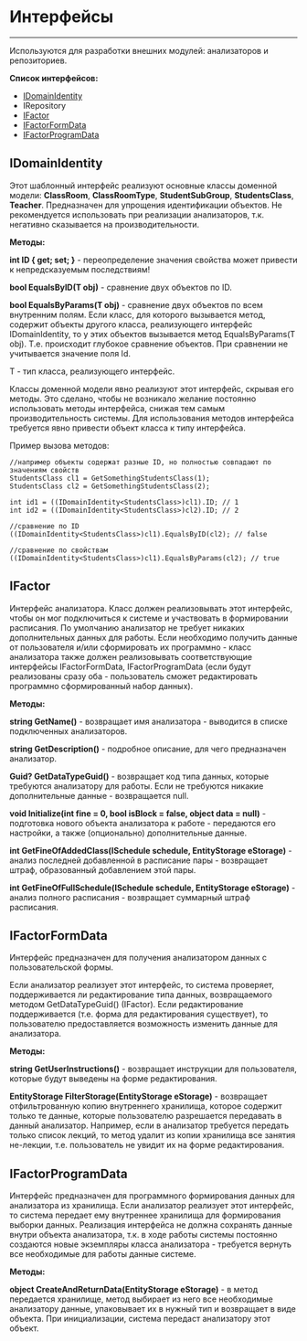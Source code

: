# Интерфейсы #

----------
Используются для разработки внешних модулей: анализаторов и репозиториев.

**Список интерфейсов:**

* [IDomainIdentity](#idomainidentity)
* IRepository
* [IFactor](#ifactor)
* [IFactorFormData](#ifactorformdata)
* [IFactorProgramData](#ifactorprogramdata)


## IDomainIdentity ##
Этот шаблонный интерфейс реализуют основные классы доменной модели: **ClassRoom**, **ClassRoomType**, **StudentSubGroup**, **StudentsClass**, **Teacher**. Предназначен для упрощения идентификации объектов. Не рекомендуется использовать при реализации анализаторов, т.к. негативно сказывается на производительности.

**Методы:**

**int ID { get; set; }** - переопределение значения свойства может привести к непредсказуемым последствиям! 

**bool EqualsByID(T obj)** - сравнение двух объектов по ID.

**bool EqualsByParams(T obj)** - сравнение двух объектов по всем внутренним полям. Если класс, для которого вызывается метод, содержит объекты другого класса, реализующего интерфейс IDomainIdentity, то у этих объектов вызывается метод EqualsByParams(T obj). Т.е. происходит глубокое сравнение объектов. При сравнении не учитывается значение поля Id.

T - тип класса, реализующего интерфейс.

Классы доменной модели явно реализуют этот интерфейс, скрывая его методы. Это сделано, чтобы не возникало желание постоянно использовать методы интерфейса, снижая тем самым производительность системы. Для использования методов интерфейса требуется явно привести объект класса к типу интерфейса.

Пример вызова методов:

	//например объекты содержат разные ID, но полностью совпадают по значениям свойств
    StudentsClass cl1 = GetSomethingStudentsClass(1);
    StudentsClass cl2 = GetSomethingStudentsClass(2);

	int id1 = ((IDomainIdentity<StudentsClass>)cl1).ID; // 1
	int id2 = ((IDomainIdentity<StudentsClass>)cl2).ID; // 2

	//сравнение по ID
	((IDomainIdentity<StudentsClass>)cl1).EqualsByID(cl2); // false

	//сравнение по свойствам
	((IDomainIdentity<StudentsClass>)cl1).EqualsByParams(cl2); // true

## IFactor ##
Интерфейс анализатора. Класс должен реализовывать этот интерфейс, чтобы он мог подключиться к системе и участвовать в формировании расписания. По умолчанию анализатор не требует никаких дополнительных данных для работы. Если необходимо получить данные от пользователя и/или сформировать их программно - класс анализатора также должен реализовывать соответствующие интерфейсы IFactorFormData, IFactorProgramData (если будут реализованы сразу оба - пользователь сможет редактировать программно сформированный набор данных).

**Методы:**

**string GetName()** - возвращает имя анализатора - выводится в списке подключенных анализаторов.

**string GetDescription()** - подробное описание, для чего предназначен анализатор.

**Guid? GetDataTypeGuid()** - возвращает код типа данных, которые требуются анализатору для работы. Если не требуются никакие дополнительные данные - возвращается null.

**void Initialize(int fine = 0, bool isBlock = false, object data = null)** - подготовка нового объекта анализатора к работе - передаются его настройки, а также (опционально) дополнительные данные.

**int GetFineOfAddedClass(ISchedule schedule, EntityStorage eStorage)** - анализ последней добавленной в расписание пары - возвращает штраф, образованный добавлением этой пары.

**int GetFineOfFullSchedule(ISchedule schedule, EntityStorage eStorage)** - анализ полного расписания - возвращает суммарный штраф расписания.


## IFactorFormData ##
Интерфейс предназначен для получения анализатором данных с пользовательской формы. 

Если анализатор реализует этот интерфейс, то система проверяет, поддерживается ли редактирование типа данных, возвращаемого методом GetDataTypeGuid() (IFactor). Если редактирование поддерживается (т.е. форма для редактирования существует), то пользователю предоставляется возможность изменить данные для анализатора.

**Методы:**

**string GetUserInstructions()** - возвращает инструкции для пользователя, которые будут выведены на форме редактирования.

**EntityStorage FilterStorage(EntityStorage eStorage)** - возвращает отфильтрованную копию внутреннего хранилища, которое содержит только те данные, которые пользователю разрешается передавать в данный анализатор. Например, если в анализатор требуется передать только список лекций, то метод удалит из копии хранилища все занятия не-лекции, т.е. пользователь не увидит их на форме редактирования.

## IFactorProgramData ##
Интерфейс предназначен для программного формирования данных для анализатора из хранилища. Если анализатор реализует этот интерфейс, то система передает ему внутреннее хранилища для формирования выборки данных. Реализация интерфейса не должна сохранять данные внутри объекта анализатора, т.к. в ходе работы системы постоянно создаются новые экземпляры класса анализатора - требуется вернуть все необходимые для работы данные системе.

**Методы:**

**object CreateAndReturnData(EntityStorage eStorage)** - в метод передается хранилище, метод выбирает из него все необходимые анализатору данные, упаковывает их в нужный тип и возвращает в виде объекта. При инициализации, система передаст анализатору этот объект.
